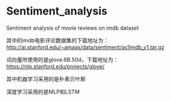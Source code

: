 # Sentiment_analysis
Sentiment analysis of movie reviews on imdb dataset

其中的imdb电影评论数据集的下载地址为：http://ai.stanford.edu/~amaas/data/sentiment/aclImdb_v1.tar.gz

词向量所使用的是glove.6B.50d，下载地址为：https://nlp.stanford.edu/projects/glove/

其中机器学习采用的是朴素贝叶斯

深度学习采用的是MLP和LSTM

